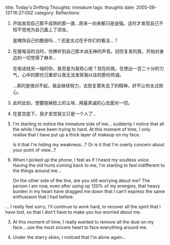 title: Today's Drifting Thoughts: immature
tags: thoughts
date: 2005-08-13T16:27:00Z
category: Reflections

1. 开始发现自己那不成熟的那一面…原来一向来都只是逞强。这时才发现自己不知不觉地为自己画上了浓妆。

    是掩饰自己的脆弱吗…？还是太过在乎你们的看法…？

2. 在接电话的当时，仿佛听到自己那木讷无神的声音。旧伤复发的我，开始对身边的一切觉得了麻木…

    在电话线另一端的你，是否是为我担心呢？现在的我，在使出一百二十分的力气，心中的那份沉重却让我无法发挥我以往的那份热诚。

    …真的是很对不起，我会继续努力，去恢复那失去了的精神，好不让你太过担心。

3. 此时此刻，想要脱掉脸上的尘埃…用最真诚的心去面对一切。

4. 在星空底下，我才发觉我又只是一个人了…


1. I'm starting to notice the immature side of me… suddenly I notice that all the while I have been trying to hard. At this moment of time, I only realise that I have put up a thick layer of makeup on my face.

    Is it that I'm hiding my weakness…? Or is it that I'm overly concern about your point of view…?

2. When I picked up the phone, I feel as if I heard my soulless voice. Having the old hurts coming back to me, I'm starting to feel indifferent to the things around me…

    On the other side of the line, are you still worrying about me? The person I am now, even after using up 120% of my energies, that heavy burden in my heart have dragged me down that I can't express the same enthusiasm that I had before.

… I really feel sorry, I'll continue to work hard, to recover all the spirit that I have lost, so that I don't have to make you too worried about me.

3. At this moment of time, I really wanted to remove all the dust on my face… use the most sincere heart to face everything around me.

4. Under the starry skies, I noticed that I'm alone again…
